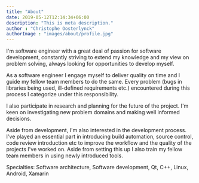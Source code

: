 ```yaml
---
title: "About"
date: 2019-05-12T12:14:34+06:00
description: "This is meta description."
author : "Christophe Oosterlynck"
authorImage : "images/about/profile.jpg"
---
```


I'm software engineer with a great deal of passion for software development, constantly striving to extend my knowledge and my view on problem solving, always looking for opportunities to develop myself.

As a software engineer I engage myself to deliver quality on time and I guide my fellow team members to do the same. Every problem (bugs in libraries being used, ill-defined requirements etc.) encountered during this process I categorize under this responsibility.

I also participate in research and planning for the future of the project. I'm keen on investigating new problem domains and making well informed decisions.

Aside from development, I'm also interested in the development process. I've played an essential part in introducing build automation, source control, code review introduction etc to improve the workflow and the quality of the projects I've worked on. Aside from setting this up I also train my fellow team members in using newly introduced tools.

Specialties: Software architecture, Software development, Qt, C++, Linux, Android, Xamarin